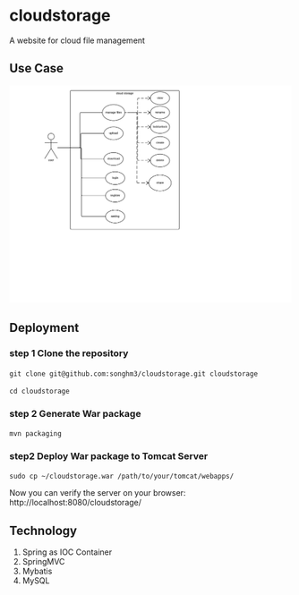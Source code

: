 # cloudstorage
A website for cloud file management
## Use Case
![use case](usecase.png)
## Deployment
### step 1 Clone the repository
`git clone git@github.com:songhm3/cloudstorage.git cloudstorage`

`cd cloudstorage`

### step 2 Generate War package 
`mvn packaging`

### step2 Deploy War package to Tomcat Server 
`sudo cp ~/cloudstorage.war /path/to/your/tomcat/webapps/`

Now you can verify the server on your browser: http://localhost:8080/cloudstorage/

## Technology
1. Spring as IOC Container
2. SpringMVC 
3. Mybatis
4. MySQL
